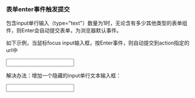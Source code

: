 ### 表单enter事件触发提交

包含input单行输入（type="text"）数量为1时，无论含有多少其他类型的表单组件，则Enter会自动提交表单，为浏览器默认事件。

如下示例，当鼠标focus input输入框，按Enter事件，则自动提交到action指定的url中

  <form action="url">
    <input type="text" />
  </form>
  
解决办法：增加一个隐藏的input单行文本输入框：

  <form action="url">
    <input type="text" />
    <input type="text" style="display:none;" />
  </form>
